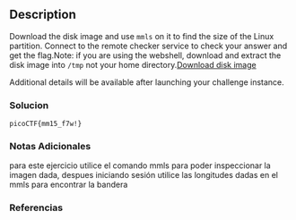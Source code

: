 ## Description
Download the disk image and use `mmls` on it to find the size of the Linux partition. Connect to the remote checker service to check your answer and get the flag.Note: if you are using the webshell, download and extract the disk image into `/tmp` not your home directory.[Download disk image](https://artifacts.picoctf.net/c/164/disk.img.gz)

Additional details will be available after launching your challenge instance.

### Solucion

```
picoCTF{mm15_f7w!}
```
### Notas Adicionales
para este ejercicio utilice el comando mmls para poder inspeccionar la imagen dada, despues iniciando sesión utilice las longitudes dadas en el mmls para encontrar la bandera

### Referencias